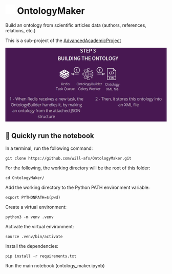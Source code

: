 # <img src="https://github.com/will-afs/AdvancedAcademicProject/blob/main/doc/Icons/OntologyMaker.png" width="30"> OntologyMaker

Build an ontology from scientific articles data (authors, references, relations, etc.)

This is a sub-project of the [AdvancedAcademicProject](https://github.com/will-afs/AdvancedAcademicProject/)

<img src="https://github.com/will-afs/AdvancedAcademicProject/blob/main/doc/Steps/Step%203%20-%20Building%20the%20ontology.JPG" width="700">

🐇 Quickly run the notebook
----------------------------
In a terminal, run the following command:

    git clone https://github.com/will-afs/OntologyMaker.git

For the following, the working directory will be the root of this folder:

    cd OntologyMaker/
    
Add the working directory to the Python PATH environment variable:

    export PYTHONPATH=$(pwd)
    
Create a virtual environment:

    python3 -m venv .venv

Activate the virtual environment:
    
    source .venv/bin/activate
    
Install the dependencies:
    
    pip install -r requirements.txt

Run the main notebook (ontology_maker.ipynb)
